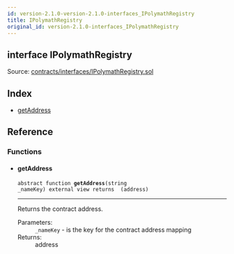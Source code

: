 ```yaml
---
id: version-2.1.0-version-2.1.0-interfaces_IPolymathRegistry
title: IPolymathRegistry
original_id: version-2.1.0-interfaces_IPolymathRegistry
---
```


<div class="contract-doc"><div class="contract"><h2 class="contract-header"><span class="contract-kind">interface</span> IPolymathRegistry</h2><div class="source">Source: <a href="https://github.com/PolymathNetwork/polymath-core/blob/v2.1.0/contracts/interfaces/IPolymathRegistry.sol" target="_blank">contracts/interfaces/IPolymathRegistry.sol</a></div></div><div class="index"><h2>Index</h2><ul><li><a href="interfaces_IPolymathRegistry.html#getAddress">getAddress</a></li></ul></div><div class="reference"><h2>Reference</h2><div class="functions"><h3>Functions</h3><ul><li><div class="item function"><span id="getAddress" class="anchor-marker"></span><h4 class="name">getAddress</h4><div class="body"><code class="signature"><span>abstract </span>function <strong>getAddress</strong><span>(string _nameKey) </span><span>external </span><span>view </span><span>returns  (address) </span></code><hr/><div class="description"><p>Returns the contract address.</p></div><dl><dt><span class="label-parameters">Parameters:</span></dt><dd><div><code>_nameKey</code> - is the key for the contract address mapping</div></dd><dt><span class="label-return">Returns:</span></dt><dd>address</dd></dl></div></div></li></ul></div></div></div>
